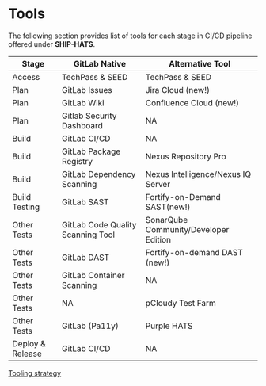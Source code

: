 # Tools

The following section provides list of tools for each stage in CI/CD pipeline offered under **SHIP-HATS**. 

|Stage|GitLab Native|Alternative Tool|
|---|---|---|
|Access|TechPass & SEED|TechPass & SEED|
|Plan|GitLab Issues|Jira Cloud (new!)	
|Plan|GitLab Wiki| Confluence Cloud (new!)	
|Plan|Gitlab Security Dashboard|NA|	
|Build|GitLab CI/CD|NA|
|Build|GitLab Package Registry|Nexus Repository Pro|
|Build|GitLab Dependency Scanning|Nexus Intelligence/Nexus IQ Server|
|Build Testing|GitLab SAST|Fortify-on-Demand SAST(new!)
|Other Tests|GitLab Code Quality Scanning Tool |SonarQube Community/Developer Edition
|Other Tests|GitLab DAST|Fortify-on-demand DAST (new!)
|Other Tests|GitLab Container Scanning|NA
|Other Tests|NA|pCloudy Test Farm
|Other Tests|GitLab (Pa11y)|Purple HATS
|Deploy & Release|GitLab CI/CD|NA|

[Tooling strategy](tooling-strategy.md ':include')

<!--

|Stage|GitLab Native|Alternative Tool|
|---|---|---|
|Access|TechPass & SEED|TechPass & SEED|
|Plan|GitLab Issues/Wiki|Jira Cloud, Confluence Cloud (new!)
|Build|GitLab CI/CD<br><br>GitLab Package Registry<br><br>GitLab Dependency Scanning|NA<br><br>Nexus Repo<br><br>Nexus Intelligence|
|Build Testing|GitLab SAST|Fortify-on-Demand (new!)
|Other Tests|GitLab Code Quality Scanning Tool <br><br>GitLab DAST<br><br>GitLab Container Scanning<br><br>NA|SonarQube Developer Edition (On-Prem)<br><br>Fortify-on-demand (new!)<br><br>NA<br><br>pCloudy Test Farm
|Deploy & Release|GitLab CI/CD|NA|

-->